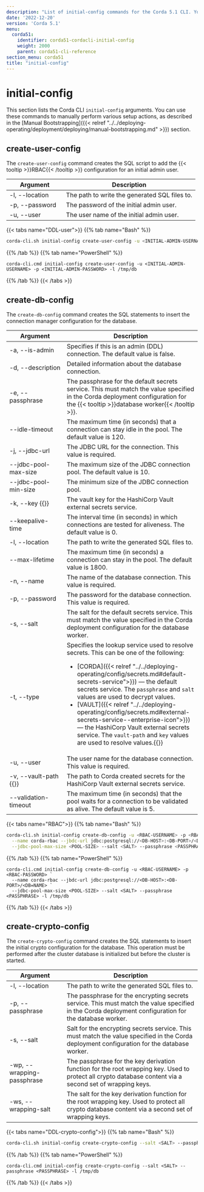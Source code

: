```yaml
---
description: "List of initial-config commands for the Corda 5.1 CLI. You can use these commands to manually perform various setup actions."  
date: '2022-12-20'
version: 'Corda 5.1'
menu:
  corda51:
    identifier: corda51-cordacli-initial-config
    weight: 2000
    parent: corda51-cli-reference
section_menu: corda51
title: "initial-config"
---
```

# initial-config

This section lists the Corda CLI `initial-config` arguments. You can use these commands to manually perform various setup actions, as described in the [Manual Bootstrapping]({{< relref "../../deploying-operating/deployment/deploying/manual-bootstrapping.md" >}}) section.

## create-user-config

The `create-user-config` command creates the SQL script to add the {{< tooltip >}}RBAC{{< /tooltip >}} configuration for an initial admin user.

<style>
table th:first-of-type {
    width: 30%;
}
table th:nth-of-type(2) {
    width: 70%;
}
</style>

| Argument         | Description                                   |
| ---------------- | --------------------------------------------- |
| -l, \-\-location | The path to write the generated SQL files to. |
| -p, \-\-password | The password of the initial admin user.       |
| -u, \-\-user     | The user name of the initial admin user.      |

{{< tabs name="DDL-user">}}
{{% tab name="Bash" %}}
```sh
corda-cli.sh initial-config create-user-config -u <INITIAL-ADMIN-USERNAME> -p <INITIAL-ADMIN-PASSWORD> -l /tmp/db
```
{{% /tab %}}
{{% tab name="PowerShell" %}}
```shell
corda-cli.cmd initial-config create-user-config -u <INITIAL-ADMIN-USERNAME> -p <INITIAL-ADMIN-PASSWORD> -l /tmp/db
```
{{% /tab %}}
{{< /tabs >}}

## create-db-config

The `create-db-config` command creates the SQL statements to insert the connection manager configuration for the database.

<style>
table th:first-of-type {
    width: 30%;
}
table th:nth-of-type(2) {
    width: 70%;
}
</style>

| Argument                                  | Description                                                                                                                                                                                                                                                                                                                                                                                                                                                                                                                            |
| ----------------------------------------- | -------------------------------------------------------------------------------------------------------------------------------------------------------------------------------------------------------------------------------------------------------------------------------------------------------------------------------------------------------------------------------------------------------------------------------------------------------------------------------------------------------------------------------------- |
| -a, \-\-is-admin                          | Specifies if this is an admin (DDL) connection. The default value is false.                                                                                                                                                                                                                                                                                                                                                                                                                                                            |
| -d, \-\-description                       | Detailed information about the database connection.                                                                                                                                                                                                                                                                                                                                                                                                                                                                                    |
| -e, \-\-passphrase                        | The passphrase for the default secrets service.  This must match the value specified in the Corda deployment configuration for the {{< tooltip >}}database worker{{< /tooltip >}}.                                                                                                                                                                                                                                                                                                                                                     |
| \-\-idle-timeout                          | The maximum time (in seconds) that a connection can stay idle in the pool. The default value is 120.                                                                                                                                                                                                                                                                                                                                                                                                                                   |
| -j, \-\-jdbc-url                          | The JDBC URL for the connection. This value is required.                                                                                                                                                                                                                                                                                                                                                                                                                                                                               |
| \-\-jdbc-pool-max-size                    | The maximum size of the JDBC connection pool. The default value is 10.                                                                                                                                                                                                                                                                                                                                                                                                                                                                 |
| \-\-jdbc-pool-min-size                    | The minimum size of the JDBC connection pool.                                                                                                                                                                                                                                                                                                                                                                                                                                                                                          |
| -k, \-\-key {{<enterprise-icon>}}         | The vault key for the HashiCorp Vault external secrets service.                                                                                                                                                                                                                                                                                                                                                                                                                                                                        |
| \-\-keepalive-time                        | The interval time (in seconds) in which connections are tested for aliveness. The default value is 0.                                                                                                                                                                                                                                                                                                                                                                                                                                  |
| -l, \-\-location                          | The path to write the generated SQL files to.                                                                                                                                                                                                                                                                                                                                                                                                                                                                                          |
| \-\-max-lifetime                          | The maximum time (in seconds) a connection can stay in the pool. The default value is 1800.                                                                                                                                                                                                                                                                                                                                                                                                                                            |
| -n, \-\-name                              | The name of the database connection. This value is required.                                                                                                                                                                                                                                                                                                                                                                                                                                                                           |
| -p, \-\-password                          | The password for the database connection. This value is required.                                                                                                                                                                                                                                                                                                                                                                                                                                                                      |
| -s, \-\-salt                              | The salt for the default secrets service. This must match the value specified in the Corda deployment configuration for the database worker.                                                                                                                                                                                                                                                                                                                                                                                           |
| -t, \-\-type                              | Specifies the lookup service used to resolve secrets. This can be one of the following: <ul><li>[CORDA]({{< relref "../../deploying-operating/config/secrets.md#default-secrets-service">}}) — the default secrets service. The `passphrase` and `salt` values are used to decrypt values.</li><li>[VAULT]({{< relref "../../deploying-operating/config/secrets.md#external-secrets-service--enterprise-icon">}}) — the HashiCorp Vault external secrets service. The `vault-path` and `key` values are used to resolve values.{{<enterprise-icon>}}</li></ul> |
| -u, \-\-user                              | The user name for the database connection. This value is required.                                                                                                                                                                                                                                                                                                                                                                                                                                                                     |
| -v, \-\-vault-path  {{<enterprise-icon>}} | The path to Corda created secrets for the HashiCorp Vault external secrets service.                                                                                                                                                                                                                                                                                                                                                                                                                                                    |
| \-\-validation-timeout                    | The maximum time (in seconds) that the pool waits for a connection to be validated as alive. The default value is 5.                                                                                                                                                                                                                                                                                                                                                                                                                   |

{{< tabs name="RBAC">}}
{{% tab name="Bash" %}}
```sh
corda-cli.sh initial-config create-db-config -u <RBAC-USERNAME> -p <RBAC-PASSWORD> \
  --name corda-rbac --jbdc-url jdbc:postgresql://<DB-HOST>:<DB-PORT>/<DB=NAME> \
  --jdbc-pool-max-size <POOL-SIZE> --salt <SALT> --passphrase <PASSPHRASE> -l /tmp/db
```
{{% /tab %}}
{{% tab name="PowerShell" %}}
```shell
corda-cli.cmd initial-config create-db-config -u <RBAC-USERNAME> -p <RBAC-PASSWORD> `
  --name corda-rbac --jbdc-url jdbc:postgresql://<DB-HOST>:<DB-PORT>/<DB=NAME> `
  --jdbc-pool-max-size <POOL-SIZE> --salt <SALT> --passphrase <PASSPHRASE> -l /tmp/db
```
{{% /tab %}}
{{< /tabs >}}

## create-crypto-config

The `create-crypto-config` command creates the SQL statements to insert the initial crypto configuration for the database. This operation must be performed after the cluster database is initialized but before the cluster is started.

<style>
table th:first-of-type {
    width: 30%;
}
table th:nth-of-type(2) {
    width: 70%;
}
</style>

| Argument                     | Description                                                                                                                                              |
| ---------------------------- | -------------------------------------------------------------------------------------------------------------------------------------------------------- |
| -l, \-\-location             | The path to write the generated SQL files to.                                                                                                            |
| -p, \-\-passphrase           | The passphrase for the encrypting secrets service.  This must match the value specified in the Corda deployment configuration for the database worker.   |
| -s, \-\-salt                 | Salt for the encrypting secrets service. This must match the value specified in the Corda deployment configuration for the database worker.              |
| -wp, \-\-wrapping-passphrase | The passphrase for the key derivation function for the root wrapping key. Used to protect all crypto database content via a second set of wrapping keys. |
| -ws, \-\-wrapping-salt       | The salt for the key derivation function for the root wrapping key. Used to protect all crypto database content via a second set of wrapping keys.       |

{{< tabs name="DDL-crypto-config">}}
{{% tab name="Bash" %}}
```sh
corda-cli.sh initial-config create-crypto-config --salt <SALT> --passphrase <PASSPHRASE> -l /tmp/db
```
{{% /tab %}}
{{% tab name="PowerShell" %}}
```shell
corda-cli.cmd initial-config create-crypto-config --salt <SALT> --passphrase <PASSPHRASE> -l /tmp/db
```
{{% /tab %}}
{{< /tabs >}}
